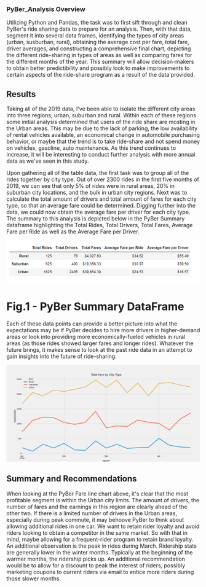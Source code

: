 ### PyBer_Analysis Overview

Utilizing Python and Pandas, the task was to first sift through and clean PyBer's ride sharing data to prepare for an analysis.  Then, with 
that data, segment it into several data frames, identifying the types of city areas (urban, susburban, rural), obtaining the average cost 
per fare, total fare, driver averages, and constructing a comprehensive final chart, depicting the different ride-sharing in types of areas as
well as comparing fares for the different months of the year.  This summary will allow decision-makers to obtain better predictibility and
possibly look to make improvements to certain aspects of the ride-share program as a result of the data provided.

## Results

Taking all of the 2019 data, I've been able to isolate the different city areas into three regions; urban, suburban and rural.  Within each
of these regions some initial analysis determined that users of the ride share are mosting in the Urban areas.  This may be due to the lack
of parking, the low availability of rental vehicles available, an economical change in automobile purchasing behavior, or maybe that the trend 
is to take ride-share and not spend money on vehicles, gasoline, auto maintenance.  As this trend continues to increase, it will be interesting
to conduct further analysis with more annual data as we've seen in this study.

Upon gathering all of the table data, the first task was to group all of the rides together by city type.  Out of over 2300 rides in the first five months of 2019, we can see that only 5% of rides were in rural areas, 20% in suburban city locations, and the bulk in urban city regions.  Next was to calculate the total amount of drivers and total amount of fares for each city type, so that an average fare could be determined.  Digging further into the data, we could now obtain the average fare per driver for each city type.  The summary to this analysis is depicted below in the PyBer Summary dataframe highlighting the Total Rides, Total Drivers, Total Fares, Average Fare per Ride as well as the Average Fare per Driver.

![PyBerSummaryDF.png](./analysis/PyBerSummaryDF.png)
# Fig.1 - PyBer Summary DataFrame

Each of these data points can provide a better picture into what the expectations may be if PyBer decides to hire more drivers in higher-demand areas or look into providing more economically-fueled vehicles in rural areas (as those rides showed larger fares and longer rides).  Whatever the future brings, it makes sense to look at the past ride data in an attempt to gain insights into the future of ride-sharing.

![PyBer_fare_summary](./analysis/PyBer_fare_summary.png)

## Summary and Recommendations
When looking at the PyBer Fare line chart above, it's clear that the most profitable segment is within the Urban city limits.  The amount of drivers, the number of fares and the earnings in this region are clearly ahead of the other two.  If there is a limited number of drivers in the Urban areas, especially during peak commute, it may behoove PyBer to think about allowing additional rides in one car.  We want to retain rider loyalty and avoid riders looking to obtain a competitor in the same market.  So with that in mind, maybe allowing for a frequent-rider program to retain brand loyalty.  An additional observation is the peak in rides during March.  Ridership stats are generally lower in the winter months.  Typically at the beginning of the warmer months, the ridership picks up.  An additional recommendation would be to allow for a discount to peak the interest of riders, possibly marketing coupons to current riders via email to entice more riders during those slower months.
